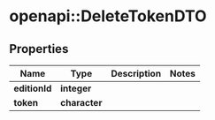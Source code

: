 # openapi::DeleteTokenDTO

## Properties
Name | Type | Description | Notes
------------ | ------------- | ------------- | -------------
**editionId** | **integer** |  | 
**token** | **character** |  | 


